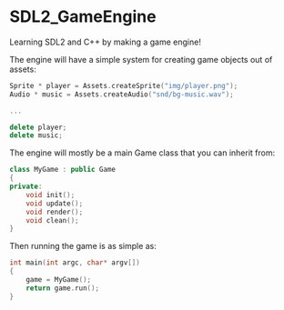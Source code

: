 # SDL2_GameEngine
Learning SDL2 and C++ by making a game engine!

The engine will have a simple system for creating game objects out of assets:
```C++
Sprite * player = Assets.createSprite("img/player.png");
Audio * music = Assets.createAudio("snd/bg-music.wav");

...

delete player;
delete music;
```

The engine will mostly be a main Game class that you can inherit from:
```C++
class MyGame : public Game
{
private:
	void init();
	void update();
	void render();
	void clean();
}
```

Then running the game is as simple as:
```C++
int main(int argc, char* argv[])
{
	game = MyGame();
	return game.run();
}
```
